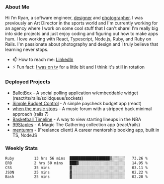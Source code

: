 ### About Me
Hi I’m Ryan, a software engineer, [designer](https://www.denvermullets.com/video) and [photographer](https://www.denvermullets.com/). I was previously an Art Director in the sports world and I'm currently working for an agency where I work on some cool stuff that I can't share! I'm really big into side projects and just enjoy coding and figuring out how to make apps hum. I love working with React, Typescript, Node.js, Ruby, and Ruby on Rails. I'm passionate about photography and design and I truly believe that learning never stops.

- 📫 How to reach me: [LinkedIn](https://www.linkedin.com/in/ryanvaznis)
- ⚡ Fun fact: [I was on tv](https://vimeo.com/381425882) for a little bit and I think it's still in rotation

### Deployed Projects
- [BallotBox](https://voteballotbox.com/) - A social polling application w/embeddable widget (react/ts/rails/solidqueue/sockets)
- [Simple Budget Control](https://simplebudgetcontrol.com/) - A simple paycheck budget app (react)
- [when the music stops](https://whenthemusicstops.net) - A music forum with a stripped back minimal approach (rails 7)
- [Basketball Timeline](https://basketball-timeline.com/?team=PHO&year=2023) - A way to view starting lineups in the NBA
- [99Staples](https://www.99staples.com/collections/denvermullets/9) - A Magic The Gathering collection app (react/rails)
- [mentumm](https://portal.mentumm.com/) - (Freelance client) A career mentorship booking app, built in TS, NodeJS

### Weekly Stats
<!--START_SECTION:waka-->

```txt
Ruby         13 hrs 56 mins  ██████████████████▒░░░░░░   73.26 %
ERB          2 hrs 50 mins   ███▓░░░░░░░░░░░░░░░░░░░░░   14.95 %
CSS          35 mins         ▓░░░░░░░░░░░░░░░░░░░░░░░░   03.11 %
JSON         25 mins         ▓░░░░░░░░░░░░░░░░░░░░░░░░   02.22 %
Bash         25 mins         ▓░░░░░░░░░░░░░░░░░░░░░░░░   02.20 %
```

<!--END_SECTION:waka-->

